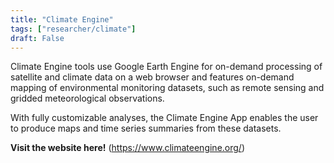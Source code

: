 ```yaml
---
title: "Climate Engine"
tags: ["researcher/climate"]
draft: False
---
```


Climate Engine tools use Google Earth Engine for on-demand processing of satellite and climate data on a web browser and features on-demand mapping of environmental monitoring datasets, such as remote sensing and gridded meteorological observations.

With fully customizable analyses, the Climate Engine App enables the user to produce maps and time series summaries from these datasets.

**Visit the website here!** (https://www.climateengine.org/)

